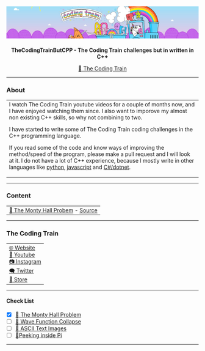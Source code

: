 ![channel banner](img/channel_banner.jpg)
---
<p style="text-align: center;"><b>TheCodingTrainButCPP - The Coding Train challenges but in written in C++</b></p>

<p style="text-align: center;">
<a href="https://youtube.com/@TheCodingTrain">🚂 The Coding Train</a>

---
### About
<table><tr><td>
I watch The Coding Train youtube videos for a couple of months now, and I have enjoyed watching them since. I also want to imporove my almost non existing C++ skills, so why not combining to two.

I have started to write some of The Coding Train coding challenges in the C++ programming language.

If you read some of the code and know ways of improving the method/speed of the program, please make a pull request and I will look at it.
I do not have a lot of C++ experience, because I mostly write in other languages like <a href="https://www.python.org/">python</a>, <a href="https://www.javascript.com/">javascript</a> and <a href="https://dotnet.microsoft.com/en-us/">C#/dotnet</a>.
</td></tr></table>

---

### Content
<table><tr><td>
<a href="https://www.youtube.com/watch?v=0zac-cDzJwA&ab_channel=TheCodingTrain">🚪 The Monty Hall Probem</a> - <a href="https://github.com/HimejiDev/TheCodingTrainButCPP/tree/main/TheMontyHallProblem">Source</a></br>
</td></tr></table>

---

### The Coding Train
<table><tr><td>
<a href="https://thecodingtrain.com/">🌐 Website</a></br>
<a href="https://www.youtube.com/@TheCodingTrain">🎥 Youtube</a></br>
<a href="https://www.instagram.com/the.coding.train/">📷 Instagram</a></br>
<a href="https://twitter.com/thecodingtrain">🗨️ Twitter</a></br>
<a href="https://store.nebula.tv/collections/the-coding-train">🛒 Store</a></br>
</td></tr></table>

---

#### Check List
- [x] [🚪 The Monty Hall Problem](https://www.youtube.com/watch?v=0zac-cDzJwA&ab_channel=TheCodingTrain)
- [ ] [🌊 Wave Function Collapse](https://www.youtube.com/watch?v=rI_y2GAlQFM&t=7s&ab_channel=TheCodingTrain)
- [ ] [👾 ASCII Text Images](https://www.youtube.com/watch?v=55iwMYv8tGI&ab_channel=TheCodingTrain)
- [ ] [🥧Peeking inside Pi](https://www.youtube.com/watch?v=MEdpRYyjz_0&ab_channel=TheCodingTrain)

---